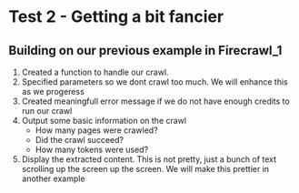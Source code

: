 # Test 2 - Getting a bit fancier

## Building on our previous example in Firecrawl_1
1. Created a function to handle our crawl. 
2. Specified parameters so we dont crawl too much. We will enhance this as we progeress
3. Created meaningfull error message if we do not have enough credits to run our crawl
4. Output some basic information on the crawl
    * How many pages were crawled?
    * Did the crawl succeed?
    * How many tokens were used?
5. Display the extracted content. This is not pretty, just
   a bunch of text scrolling up the screen up the screen.
   We will make this prettier in another example
    